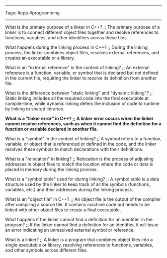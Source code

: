 ___
Tags: #cpp #programming
___

What is the primary purpose of a linker in C++? ;; The primary purpose of a linker is to connect different object files together and resolve references to functions, variables, and other identifiers across these files.
<!--SR:!2025-03-16,2,230-->

What happens during the linking process in C++? ;; During the linking process, the linker combines object files, resolves external references, and creates an executable or a library.
<!--SR:!2025-03-23,9,250-->

What is an "external reference" in the context of linking? ;; An external reference is a function, variable, or symbol that is declared but not defined in the current file, requiring the linker to resolve its definition from another file.
<!--SR:!2025-03-16,2,230-->

What is the difference between "static linking" and "dynamic linking"? ;; Static linking includes all the required code into the final executable at compile-time, while dynamic linking defers the inclusion of code to runtime by linking to shared libraries.
<!--SR:!2025-03-15,1,210-->

**What is a "linker error" in C++? ;; A linker error occurs when the linker cannot resolve references, such as when it cannot find the definition for a function or variable declared in another file.**
<!--SR:!2025-03-16,2,230-->

What is a "symbol" in the context of linking? ;; A symbol refers to a function, variable, or object that is referenced or defined in the code, and the linker resolves these symbols to match declarations with their definitions.
<!--SR:!2025-03-16,2,230-->

What is a "relocation" in linking? ;; Relocation is the process of adjusting addresses in object files to match the location where the code or data is placed in memory during the linking process.
<!--SR:!2025-03-15,1,210-->

What is a "symbol table" used for during linking? ;; A symbol table is a data structure used by the linker to keep track of all the symbols (functions, variables, etc.) and their addresses during the linking process.
<!--SR:!2025-03-15,1,210-->

What is an "object file" in C++? ;; An object file is the output of the compiler after compiling a source file. It contains machine code but needs to be linked with other object files to create a final executable.
<!--SR:!2025-03-15,1,210-->

What happens if the linker cannot find a definition for an identifier in the program? ;; If the linker cannot find a definition for an identifier, it will issue an error indicating an unresolved external symbol or reference.
<!--SR:!2025-03-22,8,250-->

What is a linker? ;; A linker is a program that combines object files into a single executable or library, resolving references to functions, variables, and other symbols across different files.
<!--SR:!2025-03-15,1,210-->